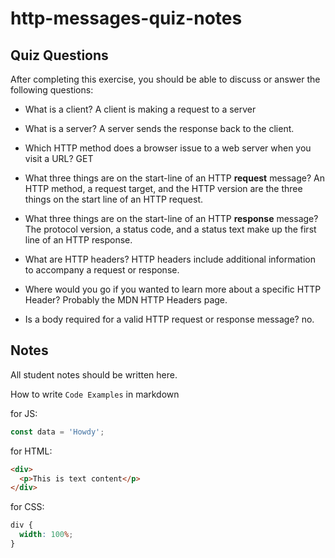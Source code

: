 # http-messages-quiz-notes

## Quiz Questions

After completing this exercise, you should be able to discuss or answer the following questions:

- What is a client?
  A client is making a request to a server

- What is a server?
  A server sends the response back to the client.

- Which HTTP method does a browser issue to a web server when you visit a URL?
  GET

- What three things are on the start-line of an HTTP **request** message?
  An HTTP method, a request target, and the HTTP version are the three things on the start line of an HTTP request.

- What three things are on the start-line of an HTTP **response** message?
  The protocol version, a status code, and a status text make up the first line of an HTTP response.

- What are HTTP headers?
  HTTP headers include additional information to accompany a request or response.

- Where would you go if you wanted to learn more about a specific HTTP Header?
  Probably the MDN HTTP Headers page.

- Is a body required for a valid HTTP request or response message?
  no.

## Notes

All student notes should be written here.

How to write `Code Examples` in markdown

for JS:

```javascript
const data = 'Howdy';
```

for HTML:

```html
<div>
  <p>This is text content</p>
</div>
```

for CSS:

```css
div {
  width: 100%;
}
```
